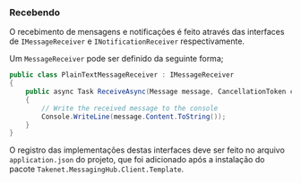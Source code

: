 ### Recebendo

O recebimento de mensagens e notificações é feito através das interfaces de `IMessageReceiver` e `INotificationReceiver` respectivamente.

Um `MessageReceiver` pode ser definido da seguinte forma;

```csharp
public class PlainTextMessageReceiver : IMessageReceiver
{
    public async Task ReceiveAsync(Message message, CancellationToken cancellationToken)
    {
        // Write the received message to the console
        Console.WriteLine(message.Content.ToString());
    }
}
```

O registro das implementações destas interfaces deve ser feito no arquivo `application.json` do projeto, que foi adicionado após a instalação do pacote `Takenet.MessagingHub.Client.Template`.
